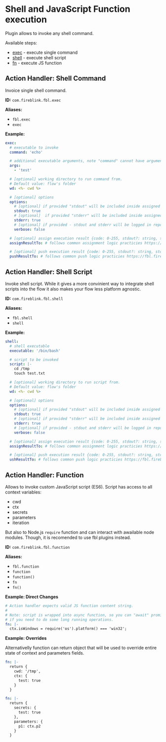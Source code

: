 # Shell and JavaScript Function execution

Plugin allows to invoke any shell command.

Available steps:

- [exec](exec.md#action-handler-shell-command) - execute single command
- [shell](exec.md#action-handler-shell-script) - execute shell script
- [fn](exec.md#action-handler-function) - execute JS function

## Action Handler: Shell Command

Invoice single shell command.

**ID:** `com.fireblink.fbl.exec`

**Aliases:**

- `fbl.exec`
- `exec`

**Example:**

```yaml
exec:
  # executable to invoke
  command: 'echo'

  # additional executable arguments, note "command" cannot have arguments in its value, just executable alias or path to it
  args:
    - 'test'

  # [optional] working directory to run command from.
  # Default value: flow's folder
  wd: <%- cwd %>

  # [optional] options
  options:
    # [optional] if provided "stdout" will be included inside assigned object to proviced "ctx" and/or "secrets" name
    stdout: true
    # [optional]  if provided "stderr" will be included inside assigned object to proviced "ctx" and/or "secrets" name
    stderr: true
    # [optional] if provided - stdout and stderr will be logged in report and printed to console
    verbose: false

  # [optional] assign execution result {code: 0-255, stdout?: string, stderr?: string }
  assignResultTo: # follows common assignment logic practicies https://fbl.fireblink.com/plugins/common#assign-to

  # [optional] push execution result {code: 0-255, stdout?: string, stderr?: string }
  pushResultTo: # follows common push logic practicies https://fbl.fireblink.com/plugins/common#push-to
```

## Action Handler: Shell Script

Invoke shell script. While it gives a more convinient way to integrate shell scripts into the flow it also makes your flow less platform agnostic.

**ID:** `com.fireblink.fbl.shell`

**Aliases:**

- `fbl.shell`
- `shell`

**Example:**

```yaml
shell:
  # shell executable
  executable: '/bin/bash'

  # script to be invoked
  script: |-
    cd /tmp
    touch test.txt

  # [optional] working directory to run script from.
  # Default value: flow's folder
  wd: <%- cwd %>

  # [optional] options
  options:
    # [optional] if provided "stdout" will be included inside assigned object to proviced "ctx" and/or "secrets" name
    stdout: true
    # [optional] if provided "stderr" will be included inside assigned object to proviced "ctx" and/or "secrets" name
    stderr: true
    # [optional] if provided - stdout and stderr will be logged in report and printed to console
    verbose: false

  # [optional] assign execution result {code: 0-255, stdout?: string, stderr?: string }
  assignResultTo: # follows common assignment logic practicies https://fbl.fireblink.com/plugins/common#assign-to

  # [optional] push execution result {code: 0-255, stdout?: string, stderr?: string }
  ushResultTo: # follows common push logic practicies https://fbl.fireblink.com/plugins/common#push-to
```

## Action Handler: Function

Allows to invoke custom JavaScript script \(ES6\). Script has access to all context variables:

- cwd
- ctx
- secrets
- parameters
- iteration

But also to Node.js `require` function and can interact with awailable node modules. Though, it is recomended to use fbl plugins instead.

**ID:** `com.fireblink.fbl.function`

**Aliases:**

- `fbl.function`
- `function`
- `function()`
- `fn`
- `fn()`

**Example: Direct Changes**

```yaml
# Action handler expects valid JS function content string.
#
# Note: script is wrapped into async function, so you can "await" promises inside it
# if you need to do some long running operations.
fn: |-
  ctx.isWindows = require('os').platform() === 'win32';
```

**Example: Overrides**

Alternativelly function can return object that will be used to override entire state of context and parameters fields.

```yaml
fn: |-
  return {
    cwd: '/tmp',
    ctx: {
      test: true
    }      
  }
```

```yaml
fn: |-
  return {
    secrets: {
      test: true
    },
    parameters: {
      p1: ctx.p2
    }
  }
```
